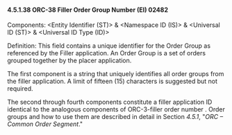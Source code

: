#### 4.5.1.38 ORC-38 Filler Order Group Number (EI) 02482

Components: &lt;Entity Identifier (ST)> & &lt;Namespace ID (IS)> & &lt;Universal ID (ST)> & &lt;Universal ID Type (ID)>

Definition: This field contains a unique identifier for the Order Group as referenced by the Filler application. An Order Group is a set of orders grouped together by the placer application.

The first component is a string that uniquely identifies all order groups from the filler application. A limit of fifteen (15) characters is suggested but not required.

The second through fourth components constitute a filler application ID identical to the analogous components of ORC-3-filler order number . Order groups and how to use them are described in detail in Section _4.5.1_, "_ORC – Common Order Segment_."
